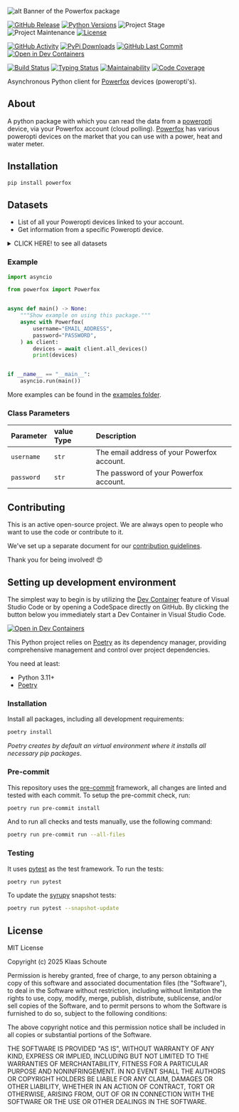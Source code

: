 <!-- Banner -->
![alt Banner of the Powerfox package](https://raw.githubusercontent.com/klaasnicolaas/python-powerfox/main/assets/header_powerfox-min.png)

<!-- PROJECT SHIELDS -->
[![GitHub Release][releases-shield]][releases]
[![Python Versions][python-versions-shield]][pypi]
![Project Stage][project-stage-shield]
![Project Maintenance][maintenance-shield]
[![License][license-shield]](LICENSE)

[![GitHub Activity][commits-shield]][commits-url]
[![PyPi Downloads][downloads-shield]][downloads-url]
[![GitHub Last Commit][last-commit-shield]][commits-url]
[![Open in Dev Containers][devcontainer-shield]][devcontainer]

[![Build Status][build-shield]][build-url]
[![Typing Status][typing-shield]][typing-url]
[![Maintainability][maintainability-shield]][maintainability-url]
[![Code Coverage][codecov-shield]][codecov-url]


Asynchronous Python client for [Powerfox][poweropti] devices (poweropti's).

## About

A python package with which you can read the data from a [poweropti][poweropti]
device, via your Powerfox account (cloud polling). [Powerfox][powerfox] has various
poweropti devices on the market that you can use with a power, heat and water meter.

## Installation

```bash
pip install powerfox
```

## Datasets

- List of all your Poweropti devices linked to your account.
- Get information from a specific Poweropti device.

<details>
  <summary>CLICK HERE! to see all datasets</summary>

### All Devices

| Name            | Type         | Description                                    |
| :-------------- | :----------- | :--------------------------------------------- |
| `device_id`     | `str`        | The unique identifier of the device.           |
| `name`          | `str`        | The name of the device.                        |
| `date_added`    | `datetime`   | The date the device was added to your account. |
| `main_device`   | `bool`       | If the device is the main device.              |
| `bidirectional` | `bool`       | If the device is bidirectional.                |
| `type`          | `DeviceType` | The division number of the device.             |

**Note**: `DeviceType` is an Enum based on the division number of the device. You can get a human readable name by calling `device.type.human_readable`.

### Poweropti for Power meters

| Name                       | Type       | Description                                          |
| :------------------------- | :--------- | :--------------------------------------------------- |
| `outdated`                 | `bool`     | If the data from the device is outdated.             |
| `timestamp`                | `datetime` | The timestamp of the data.                           |
| `power`                    | `int`      | The amount of power used in W.                       |
| `energy_usage`             | `float`    | The amount of energy used (from the grid) in kWh.    |
| `energy_return`            | `float`    | The amount of energy returned (to the grid) in kWh.  |
| `energy_usage_high_tariff` | `float`    | The amount of energy used in kWh during high tariff. |
| `energy_usage_low_tariff`  | `float`    | The amount of energy used in kWh during low tariff.  |

### Poweropti for Water meters

| Name         | Type       | Description                              |
| :----------- | :--------- | :--------------------------------------- |
| `outdated`   | `bool`     | If the data from the device is outdated. |
| `timestamp`  | `datetime` | The timestamp of the data.               |
| `cold_water` | `float`    | The amount of cold water used in m³.     |
| `warm_water` | `float`    | The amount of warm water used in m³.     |

### Poweropti for Heat meters

| Name           | Type       | Description                                              |
| :------------- | :--------- | :------------------------------------------------------- |
| `outdated`     | `bool`     | If the data from the device is outdated.                 |
| `timestamp`    | `datetime` | The timestamp of the data.                               |
| `total_energy` | `int`      | The total amount of energy used in kWh.                  |
| `delta_energy` | `int`      | The amount of energy used since the last reading in kWh. |
| `total_volume` | `float`    | The total amount of water used in m³.                    |
| `delta_volume` | `float`    | The amount of water used since the last reading in m³.   |

</details>

### Example

```python
import asyncio

from powerfox import Powerfox


async def main() -> None:
    """Show example on using this package."""
    async with Powerfox(
        username="EMAIL_ADDRESS",
        password="PASSWORD",
    ) as client:
        devices = await client.all_devices()
        print(devices)


if __name__ == "__main__":
    asyncio.run(main())
```

More examples can be found in the [examples folder](./examples/).

### Class Parameters

| Parameter | value Type | Description |
| :-------- | :--------- | :---------- |
| `username` | `str` | The email address of your Powerfox account. |
| `password` | `str` | The password of your Powerfox account. |

## Contributing

This is an active open-source project. We are always open to people who want to
use the code or contribute to it.

We've set up a separate document for our
[contribution guidelines](CONTRIBUTING.md).

Thank you for being involved! :heart_eyes:

## Setting up development environment

The simplest way to begin is by utilizing the [Dev Container][devcontainer]
feature of Visual Studio Code or by opening a CodeSpace directly on GitHub.
By clicking the button below you immediately start a Dev Container in Visual Studio Code.

[![Open in Dev Containers][devcontainer-shield]][devcontainer]

This Python project relies on [Poetry][poetry] as its dependency manager,
providing comprehensive management and control over project dependencies.

You need at least:

- Python 3.11+
- [Poetry][poetry-install]

### Installation

Install all packages, including all development requirements:

```bash
poetry install
```

_Poetry creates by default an virtual environment where it installs all
necessary pip packages_.

### Pre-commit

This repository uses the [pre-commit][pre-commit] framework, all changes
are linted and tested with each commit. To setup the pre-commit check, run:

```bash
poetry run pre-commit install
```

And to run all checks and tests manually, use the following command:

```bash
poetry run pre-commit run --all-files
```

### Testing

It uses [pytest](https://docs.pytest.org/en/stable/) as the test framework. To run the tests:

```bash
poetry run pytest
```

To update the [syrupy](https://github.com/tophat/syrupy) snapshot tests:

```bash
poetry run pytest --snapshot-update
```

## License

MIT License

Copyright (c) 2025 Klaas Schoute

Permission is hereby granted, free of charge, to any person obtaining a copy
of this software and associated documentation files (the "Software"), to deal
in the Software without restriction, including without limitation the rights
to use, copy, modify, merge, publish, distribute, sublicense, and/or sell
copies of the Software, and to permit persons to whom the Software is
furnished to do so, subject to the following conditions:

The above copyright notice and this permission notice shall be included in all
copies or substantial portions of the Software.

THE SOFTWARE IS PROVIDED "AS IS", WITHOUT WARRANTY OF ANY KIND, EXPRESS OR
IMPLIED, INCLUDING BUT NOT LIMITED TO THE WARRANTIES OF MERCHANTABILITY,
FITNESS FOR A PARTICULAR PURPOSE AND NONINFRINGEMENT. IN NO EVENT SHALL THE
AUTHORS OR COPYRIGHT HOLDERS BE LIABLE FOR ANY CLAIM, DAMAGES OR OTHER
LIABILITY, WHETHER IN AN ACTION OF CONTRACT, TORT OR OTHERWISE, ARISING FROM,
OUT OF OR IN CONNECTION WITH THE SOFTWARE OR THE USE OR OTHER DEALINGS IN THE
SOFTWARE.


<!-- LINKS FROM PLATFORM -->
[powerfox]: https://www.powerfox.energy
[poweropti]: https://shop.powerfox.energy/collections/frontpage


<!-- MARKDOWN LINKS & IMAGES -->
[build-shield]: https://github.com/klaasnicolaas/python-powerfox/actions/workflows/tests.yaml/badge.svg
[build-url]: https://github.com/klaasnicolaas/python-powerfox/actions/workflows/tests.yaml
[codecov-shield]: https://codecov.io/gh/klaasnicolaas/python-powerfox/branch/main/graph/badge.svg?token=GWI54W3CG9
[codecov-url]: https://codecov.io/gh/klaasnicolaas/python-powerfox
[commits-shield]: https://img.shields.io/github/commit-activity/y/klaasnicolaas/python-powerfox.svg
[commits-url]: https://github.com/klaasnicolaas/python-powerfox/commits/main
[devcontainer-shield]: https://img.shields.io/static/v1?label=Dev%20Containers&message=Open&color=blue&logo=visualstudiocode
[devcontainer]: https://vscode.dev/redirect?url=vscode://ms-vscode-remote.remote-containers/cloneInVolume?url=https://github.com/klaasnicolaas/python-powerfox
[downloads-shield]: https://img.shields.io/pypi/dm/powerfox
[downloads-url]: https://pypistats.org/packages/powerfox
[last-commit-shield]: https://img.shields.io/github/last-commit/klaasnicolaas/python-powerfox.svg
[license-shield]: https://img.shields.io/github/license/klaasnicolaas/python-powerfox.svg
[maintainability-shield]: https://api.codeclimate.com/v1/badges/a036b3dc5a9656137de2/maintainability
[maintainability-url]: https://codeclimate.com/github/klaasnicolaas/python-powerfox/maintainability
[maintenance-shield]: https://img.shields.io/maintenance/yes/2025.svg
[project-stage-shield]: https://img.shields.io/badge/project%20stage-experimental-yellow.svg
[pypi]: https://pypi.org/project/powerfox/
[python-versions-shield]: https://img.shields.io/pypi/pyversions/powerfox
[releases-shield]: https://img.shields.io/github/release/klaasnicolaas/python-powerfox.svg
[releases]: https://github.com/klaasnicolaas/python-powerfox/releases
[typing-shield]: https://github.com/klaasnicolaas/python-powerfox/actions/workflows/typing.yaml/badge.svg
[typing-url]: https://github.com/klaasnicolaas/python-powerfox/actions/workflows/typing.yaml

[poetry-install]: https://python-poetry.org/docs/#installation
[poetry]: https://python-poetry.org
[pre-commit]: https://pre-commit.com
